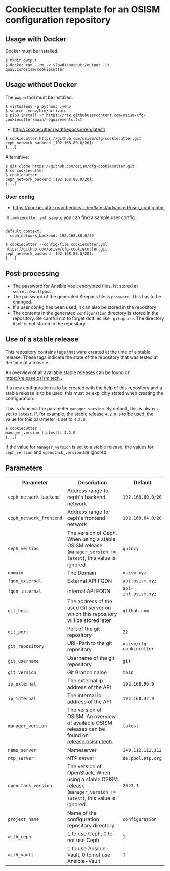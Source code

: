 # Cookiecutter template for an OSISM configuration repository

## Usage with Docker

Docker must be installed.

```
$ mkdir output
$ docker run --rm -v $(pwd)/output:/output -it quay.io/osism/cookiecutter 
```

## Usage without Docker

The `pwgen` tool must be installed.

```
$ virtualenv -p python3 .venv
$ source .venv/bin/activate
$ pip3 install -r https://raw.githubusercontent.com/osism/cfg-cookiecutter/main/requirements.txt
```

* http://cookiecutter.readthedocs.io/en/latest/

```
$ cookiecutter https://github.com/osism/cfg-cookiecutter.git
ceph_network_backend [192.168.80.0/20]:
[...]
```

Alternative:

```
$ git clone https://github.com/osism/cfg-cookiecutter.git
$ cd cookiecutter
$ cookiecutter .
ceph_network_backend [192.168.80.0/20]:
[...]
```

### User config

* https://cookiecutter.readthedocs.io/en/latest/advanced/user_config.html

In ``cookiecutter.yml.sample`` you can find a sample user config.

```
---
default_context:
  ceph_network_backend: 192.168.80.0/20
```

```
$ cookiecutter --config-file cookiecutter.yml https://github.com/osism/cfg-cookiecutter.git
ceph_network_backend [192.168.80.0/20]:
[...]
```

## Post-processing

* The password for Ansible Vault encrypted files, ist stored at ``secrets/vaultpass``.
* The password of the generated Keepass file is ``password``. This has to be changed.
* If a user config has been used, it can also be stored in the repository
* The contents in the generated ``configuration`` directory is stored in the repository.
  Be careful not to forget dotfiles like ``.gitignore``. The directory itself is not
  stored in the repository.

## Use of a stable release

This repository contains tags that were created at the time of a stable release.
These tags indicate the state of the repository that was tested at the time of a release.

An overview of all available stable releases can be found on https://release.osism.tech..

If a new configuration is to be created with the help of this repository and a stable
release is to be used, this must be explicitly stated when creating the configuration.

This is done via the parameter ``manager_version``. By default, this is always set to
``latest``. If, for example, the stable release ``4.2.0`` is to be used, the value for
this parameter is set to ``4.2.0``.

```
$ cookiecutter .
manager_version [latest]: 4.2.0
[...]
```

If the value for ``manager_version`` is set to a stable release, the values for
``ceph_version`` and ``openstack_version`` are ignored.

## Parameters

<table>
  <tr>
    <th>Parameter</th>
    <th>Description</th>
    <th>Default</th>
  </tr>
  <tr>
    <td><code>ceph_network_backend</code></td>
    <td>Address range for ceph's backend network</td>
    <td><code>192.168.80.0/20</code></td>
  </tr>
  <tr>
    <td><code>ceph_network_frontend</code></td>
    <td>Address range for ceph's frontend network</td>
    <td><code>192.168.64.0/20</code></td>
  </tr>
  <tr>
    <td><code>ceph_version</code></td>
    <td>The version of Ceph. When using a stable OSISM release (<code>manager_version != latest</code>), this value is ignored.</td>
    <td><code>quincy</code></td>
  </tr>
  <tr>
    <td><code>domain</code></td>
    <td>The Domain</td>
    <td><code>osism.xyz</code></td>
  </tr>
  <tr>
    <td><code>fqdn_external</code></td>
    <td>External API FQDN</td>
    <td><code>api.osism.xyz</code></td>
  </tr>
  <tr>
    <td><code>fqdn_internal</code></td>
    <td>Internal API FQDN</td>
    <td><code>api-int.osism.xyz</code></td>
  </tr>
  <tr>
    <td><code>git_host</code></td>
    <td>The address of the used Git server on which this repository will be stored later</td>
    <td><code>github.com</code></td>
  </tr>
  <tr>
    <td><code>git_port</code></td>
    <td>Port of the git repository</td>
    <td><code>22</code></td>
  </tr>
  <tr>
    <td><code>git_repository</code></td>
    <td>URI-Path to the git repository</td>
    <td><code>osism/cfg-cookiecutter</code></td>
  </tr>
  <tr>
    <td><code>git_username</code></td>
    <td>Username of the git repository</td>
    <td><code>git</code></td>
  </tr>
  <tr>
    <td><code>git_version</code></td>
    <td>Git Branch name</td>
    <td><code>main</code></td>
  </tr>
  <tr>
    <td><code>ip_external</code></td>
    <td>The external ip address of the API</td>
    <td><code>192.168.96.9</code></td>
  </tr>
  <tr>
    <td><code>ip_internal</code></td>
    <td>The internal ip address of the API</td>
    <td><code>192.168.32.9</code></td>
  </tr>
  <tr>
    <td><code>manager_version</code></td>
    <td>The version of OSISM. An overview of available OSISM releases can be found on <a href="https://release.osism.tech">release.osism.tech</a>.</td>
    <td><code>latest</code></td>
  </tr>
  <tr>
    <td><code>name_server</code></td>
    <td>Nameserver</td>
    <td><code>149.112.112.112</code></td>
  </tr>
  <tr>
    <td><code>ntp_server</code></td>
    <td>NTP server</td>
    <td><code>de.pool.ntp.org</code></td>
  </tr>
  <tr>
    <td><code>openstack_version</code></td>
    <td>The version of OpenStack. When using a stable OSISM release (<code>manager_version != latest</code>), this value is ignored.</td>
    <td><code>2023.1</code></td>
  </tr>
  <tr>
    <td><code>project_name</code></td>
    <td>Name of the configuration repository directory</td>
    <td><code>configuration</code></td>
  </tr>
  <tr>
    <td><code>with_ceph</code></td>
    <td>1 to use Ceph, 0 to not use Ceph</td>
    <td><code>1</code></td>
  </tr>
  <tr>
    <td><code>with_vault</code></td>
    <td>1 to use Ansible-Vault, 0 to not use Ansible-Vault</td>
    <td><code>1</code></td>
  </tr>
</table>
